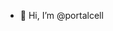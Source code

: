- 👋 Hi, I’m @portalcell

<!---
portalcell/portalcell is a ✨ special ✨ repository because its `README.md` (this file) appears on your GitHub profile.
You can click the Preview link to take a look at your changes.
--->
